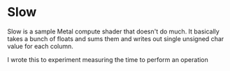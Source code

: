 # Slow

Slow is a sample Metal compute shader that doesn't do much. It basically takes a bunch of floats and sums them and writes out single unsigned char value for each column.

I wrote this to experiment measuring the time to perform an operation
